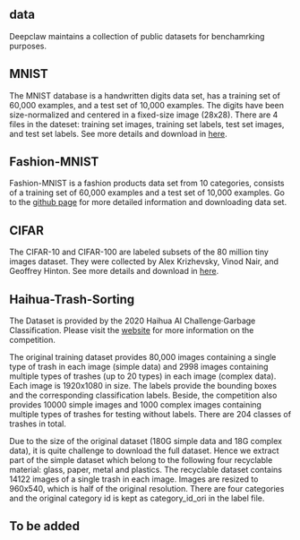 ## data

Deepclaw maintains a collection of public datasets for benchamrking purposes.

## MNIST
The MNIST database is a handwritten digits data set, has a training set of 60,000 examples, and a test set of 10,000 examples. The digits have been size-normalized and centered in a fixed-size image (28x28). There are 4 files in the dateset: training set images, training set labels, test set images, and test set labels. See more details and download in [here](http://yann.lecun.com/exdb/mnist/).


## Fashion-MNIST
 Fashion-MNIST is a fashion products data set from 10 categories,  consists of a training set of 60,000 examples and a test set of 10,000 examples. Go to the [github page](https://github.com/zalandoresearch/fashion-mnist#get-the-data) for more detailed information and downloading data set.

## CIFAR
The CIFAR-10 and CIFAR-100 are labeled subsets of the 80 million tiny images dataset. They were collected by Alex Krizhevsky, Vinod Nair, and Geoffrey Hinton. See more details and download in [here](https://www.cs.toronto.edu/~kriz/cifar.html).

## Haihua-Trash-Sorting
The Dataset is provided by the 2020 Haihua AI Challenge·Garbage Classification. Please visit the [website](https://www.biendata.com/competition/haihua_wastesorting_task2/data/) for more information on the competition.

The original training dataset provides 80,000 images containing a single type of trash in each image (simple data) and 2998 images containing multiple types of trashes (up to 20 types) in each image (complex data). Each image is 1920x1080 in size. The labels provide the bounding boxes and the corresponding classification labels. Beside, the competition also provides 10000 simple images and 1000 complex images containing multiple types of trashes for testing without labels. There are 204 classes of trashes in total.

Due to the size of the original dataset (180G simple data and 18G complex data), it is quite challenge to download the full dataset. Hence we extract part of the simple dataset which belong to the following four recyclable material: glass, paper, metal and plastics. The recyclable dataset contains 14122 images of a single trash in each image. Images are resized to 960x540, which is half of the original resolution. There are four categories and the original category id is kept as category_id_ori in the label file.

## To be added
